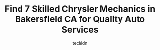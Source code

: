 ---
layout: ampstory
image: https://images.unsplash.com/photo-1501432062811-61cbb25811dc?ixlib=rb-4.0.3&ixid=MnwxMjA3fDB8MHxwaG90by1wYWdlfHx8fGVufDB8fHx8&auto=format&fit=crop&w=640&h=853&q=80
author: techidn
featured: false
description: Entrust your vehicle to the 7 best Chrysler Mechanic in Bakersfield CA, USA and experience the difference they can make. With their extensive knowledge, state-of-the-art facilities, and comm
title: Find 7 Skilled Chrysler Mechanics in Bakersfield CA for Quality Auto Services
cover:
   title: Find 7 Skilled Chrysler Mechanics in Bakersfield CA for Quality Auto Services
   subtitle: Rickpate
   background: https://images.unsplash.com/photo-1501432062811-61cbb25811dc?ixlib=rb-4.0.3&ixid=MnwxMjA3fDB8MHxwaG90by1wYWdlfHx8fGVufDB8fHx8&auto=format&fit=crop&w=640&h=853&q=80

pages: 
 - layout: thirds
   top: <h1>#1 MechaMedix Auto & RV Repair Shop</h1>
   bottom: "<p>Shayne is awesome! We were passing through and had some car trouble. It was 4-30 on a Saturday and he drove and bout to help us and did the job perfectly. Really knows hi</p>"
   background: https://www.knot35.com/toplist/wp-content/uploads/2023/06/best-chrysler-mechanic-1-in-bakersfield-ca-1685833436.jpeg
   backgroundblur: true
 - layout: thirds
   top: <h1>#2 Sam Moores Automotive</h1>
   bottom: "<p>12759 Rosedale Hwy, Bakersfield, CA 93312, United States</p>"
   background: https://www.knot35.com/toplist/wp-content/uploads/2023/06/best-chrysler-mechanic-2-in-bakersfield-ca-1685833437.jpeg
   cta:
      link: https://www.knot35.com/toplist/find-7-skilled-chrysler-mechanics-in-bakersfield-ca-for-quality-auto-services/
      text: Find 7 Skilled Chrysler Mechanics in Bakersfield CA for Quality Auto Services
 - layout: thirds
   top: <h1>#3 Bakersfield Mobile Auto Repair and Dba. Jesse Mobile Auto Repair</h1>
   bottom: "<p>326 21st St, Bakersfield, CA 93301, United States</p>"
   background: https://www.knot35.com/toplist/wp-content/uploads/2023/06/best-chrysler-mechanic-3-in-bakersfield-ca-1685833437.jpeg
   cta:
      link: https://www.knot35.com/toplist/find-7-skilled-chrysler-mechanics-in-bakersfield-ca-for-quality-auto-services/
      text: Find 7 Skilled Chrysler Mechanics in Bakersfield CA for Quality Auto Services
 - layout: thirds
   top: <h1>#4 Chucks Automotive</h1>
   bottom: "<p>2432 Oak St, Bakersfield, CA 93301, United States</p>"
   background: https://images.unsplash.com/photo-1509114397022-ed747cca3f65?ixlib=rb-4.0.3&ixid=MnwxMjA3fDB8MHxwaG90by1wYWdlfHx8fGVufDB8fHx8&auto=format&fit=crop&w=640&h=853&q=80
   cta:
      link: https://www.knot35.com/toplist/find-7-skilled-chrysler-mechanics-in-bakersfield-ca-for-quality-auto-services/
      text: Find 7 Skilled Chrysler Mechanics in Bakersfield CA for Quality Auto Services
 - layout: thirds
   top: <h1>#5 European Performance Automotive</h1>
   bottom: "<p>4205 Resnik Ct # 4, Bakersfield, CA 93313, United States</p>"
   background: https://images.unsplash.com/photo-1561679660-d00ee1e0dc8e?ixlib=rb-4.0.3&ixid=MnwxMjA3fDB8MHxwaG90by1wYWdlfHx8fGVufDB8fHx8&auto=format&fit=crop&w=640&h=853&q=80
   cta:
      link: https://www.knot35.com/toplist/find-7-skilled-chrysler-mechanics-in-bakersfield-ca-for-quality-auto-services/
      text: Find 7 Skilled Chrysler Mechanics in Bakersfield CA for Quality Auto Services
 - layout: thirds
   top: <h1>#6 Performance Automotive #1</h1>
   bottom: "<p>6000 Schirra Ct B, Bakersfield, CA 93313, United States</p>"
   background: https://images.unsplash.com/photo-1533735380053-eb8d0759b24a?ixlib=rb-4.0.3&ixid=MnwxMjA3fDB8MHxwaG90by1wYWdlfHx8fGVufDB8fHx8&auto=format&fit=crop&w=640&h=853&q=80
   cta:
      link: https://www.knot35.com/toplist/find-7-skilled-chrysler-mechanics-in-bakersfield-ca-for-quality-auto-services/
      text: Find 7 Skilled Chrysler Mechanics in Bakersfield CA for Quality Auto Services
 - layout: thirds
   top: <h1>#7 Auto Doc</h1>
   bottom: "<p>2903 Niles St, Bakersfield, CA 93306, United States</p>"
   background: https://images.unsplash.com/photo-1462556791646-c201b8241a94?ixlib=rb-4.0.3&ixid=MnwxMjA3fDB8MHxwaG90by1wYWdlfHx8fGVufDB8fHx8&auto=format&fit=crop&w=640&h=853&q=80
   cta:
      link: https://www.knot35.com/toplist/find-7-skilled-chrysler-mechanics-in-bakersfield-ca-for-quality-auto-services/
      text: Find 7 Skilled Chrysler Mechanics in Bakersfield CA for Quality Auto Services
 - layout: thirds
   middle: Continue reading...
   background: https://images.unsplash.com/photo-1602536052359-ef94c21c5948?ixlib=rb-4.0.3&ixid=MnwxMjA3fDB8MHxwaG90by1wYWdlfHx8fGVufDB8fHx8&auto=format&fit=crop&w=640&h=853&q=80
   cta:
      link: https://www.knot35.com/toplist/find-7-skilled-chrysler-mechanics-in-bakersfield-ca-for-quality-auto-services/
      text: Find 7 Skilled Chrysler Mechanics in Bakersfield CA for Quality Auto Services
      
---